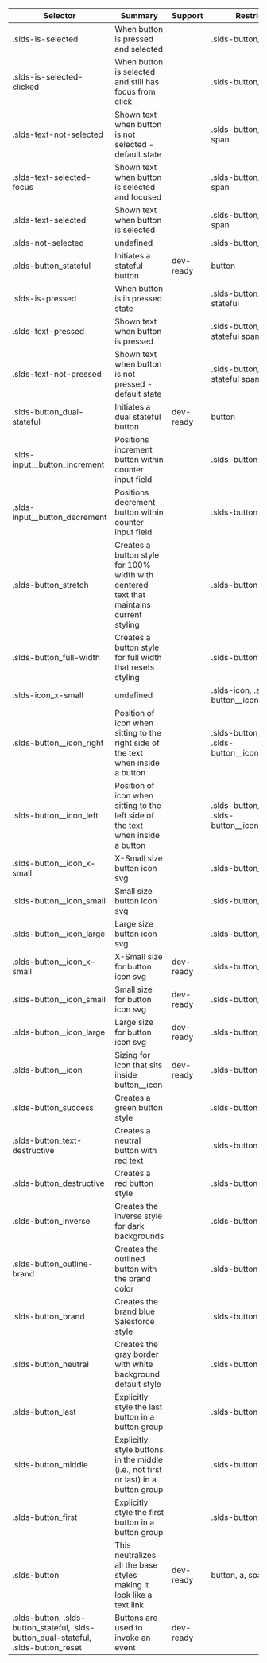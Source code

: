 

| Selector | Summary | Support | Restrict | Variant | Modifier |
|-------|-------|-------|-------|-------|-------|
| .slds-is-selected | When button is pressed and selected |   | .slds-button_stateful |   | true |
| .slds-is-selected-clicked | When button is selected and still has focus from click |   | .slds-button_stateful |   | true |
| .slds-text-not-selected | Shown text when button is not selected - default state |   | .slds-button_stateful span |   |   |
| .slds-text-selected-focus | Shown text when button is selected and focused |   | .slds-button_stateful span |   |   |
| .slds-text-selected | Shown text when button is selected |   | .slds-button_stateful span |   |   |
| .slds-not-selected | undefined |   | .slds-button_stateful |   | true |
| .slds-button_stateful | Initiates a stateful button | dev-ready | button | true |   |
| .slds-is-pressed | When button is in pressed state |   | .slds-button_dual-stateful |   | true |
| .slds-text-pressed | Shown text when button is pressed |   | .slds-button_dual-stateful span |   |   |
| .slds-text-not-pressed | Shown text when button is not pressed - default state |   | .slds-button_dual-stateful span |   |   |
| .slds-button_dual-stateful | Initiates a dual stateful button | dev-ready | button | true |   |
| .slds-input__button_increment | Positions increment button within counter input field |   | .slds-button |   |   |
| .slds-input__button_decrement | Positions decrement button within counter input field |   |  .slds-button |   |   |
| .slds-button_stretch | Creates a button style for 100% width with centered text that maintains current styling |   | .slds-button |   | true |
| .slds-button_full-width | Creates a button style for full width that resets styling |   | .slds-button |   | true |
| .slds-icon_x-small | undefined |   | .slds-icon, .slds-button__icon |   | true |
| .slds-button__icon_right | Position of icon when sitting to the right side of the text when inside a button |   | .slds-button__icon, .slds-button__icon_stateful |   |   |
| .slds-button__icon_left | Position of icon when sitting to the left side of the text when inside a button |   | .slds-button__icon, .slds-button__icon_stateful |   |   |
| .slds-button__icon_x-small | X-Small size button icon svg |   | .slds-button__icon |   | true |
| .slds-button__icon_small | Small size button icon svg |   | .slds-button__icon |   | true |
| .slds-button__icon_large | Large size button icon svg |   | .slds-button__icon |   | true |
| .slds-button__icon_x-small | X-Small size for button icon svg | dev-ready | .slds-button__icon |   | true |
| .slds-button__icon_small | Small size for button icon svg | dev-ready | .slds-button__icon |   | true |
| .slds-button__icon_large | Large size for button icon svg | dev-ready | .slds-button__icon |   | true |
| .slds-button__icon | Sizing for icon that sits inside button__icon | dev-ready | .slds-button svg | true |   |
| .slds-button_success | Creates a green button style |   | .slds-button |   | true |
| .slds-button_text-destructive | Creates a neutral button with red text |   | .slds-button |   | true |
| .slds-button_destructive | Creates a red button style |   | .slds-button |   | true |
| .slds-button_inverse | Creates the inverse style for dark backgrounds |   | .slds-button |   | true |
| .slds-button_outline-brand | Creates the outlined button with the brand color |   | .slds-button |   | true |
| .slds-button_brand | Creates the brand blue Salesforce style |   | .slds-button |   | true |
| .slds-button_neutral | Creates the gray border with white background default style |   | .slds-button |   | true |
| .slds-button_last | Explicitly style the last button in a button group |   | .slds-button |   |   |
| .slds-button_middle | Explicitly style buttons in the middle (i.e., not first or last) in a button group |   | .slds-button |   |   |
| .slds-button_first | Explicitly style the first button in a button group |   | .slds-button |   |   |
| .slds-button | This neutralizes all the base styles making it look like a text link | dev-ready | button, a, span | true |   |
| .slds-button, .slds-button_stateful, .slds-button_dual-stateful, .slds-button_reset | Buttons are used to invoke an event | dev-ready |   |   |   |
